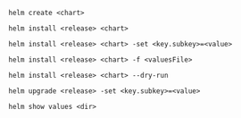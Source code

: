 `helm create <chart>`

`helm install <release> <chart>`

`helm install <release> <chart> -set <key.subkey>=<value>`

`helm install <release> <chart> -f <valuesFile>`

`helm install <release> <chart> --dry-run`

`helm upgrade <release> -set <key.subkey>=<value>`

`helm show values <dir>`